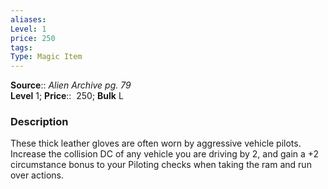 ```yaml
---
aliases: 
Level: 1
price: 250
tags: 
Type: Magic Item
---
```

**Source**:: _Alien Archive pg. 79_  
**Level** 1;
**Price**::  250; **Bulk** L

### Description

These thick leather gloves are often worn by aggressive vehicle pilots. Increase the collision DC of any vehicle you are driving by 2, and gain a +2 circumstance bonus to your Piloting checks when taking the ram and run over actions.
